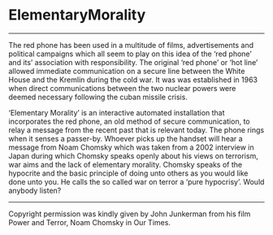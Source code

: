 # ElementaryMorality

--------------------------------------------------------------------
The red phone has been used in a multitude of films, advertisements and political campaigns which all seem to play on this idea of the ‘red phone’ and its’ association with responsibility. The original ‘red phone’ or ‘hot line’ allowed immediate communication on a secure line between the White House and the Kremlin during the cold war. It was was established in 1963 when direct communications between the two nuclear powers were deemed necessary following the cuban missile crisis.

‘Elementary Morality’ is an interactive automated installation that incorporates the red phone, an old method of secure communication, to relay a message from the recent past that is relevant today. The phone rings when it senses a passer-by. Whoever picks up the handset will hear a message from Noam Chomsky which was taken from a 2002 interview in Japan during which Chomsky speaks openly about his views on terrorism, war aims and the lack of elementary morality. Chomsky speaks of the hypocrite and the basic principle of doing unto others as you would like done unto you. He calls the so called war on terror a ‘pure hypocrisy’. Would anybody listen?

---------------------------------------------------------------------
Copyright permission was kindly given by John Junkerman from his film Power and Terror, Noam Chomsky in Our Times.
